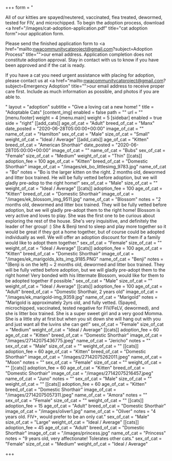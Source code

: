 +++
form = "<p>All of our kitties are spayed/neutered, vaccinated, flea treated, dewormed, tested for FIV, and microchipped. To begin the adoption process, download <a href=\"/images/cat-adoption-application.pdf\" title=\"cat adoption form\">our application form</a>.</p><p>Please send the finished application form to <a href=\"mailto:nwacommunitycatproject@gmail.com?subject=Adoption Process\" title=\"\">our email address</a>. Application completion does not constitute adoption approval. Stay in contact with us to know if you have been approved and if the cat is ready.</p><p>If you have a cat you need urgent assistance with placing for adoption, please contact us at <a href=\"mailto:nwacommunitycatproject@gmail.com?subject=Emergency Adoption\" title=\"\">our email address</a> to receive proper care first.  Include as much information as possible, and photos if you are able to.  </p>"
layout = "adoption"
subtitle = "Give a loving cat a new home! "
title = "Adoptable Cats"
[content_img]
enabled = false
path = ""
url = ""
[menu.footer]
weight = 4
[menu.main]
weight = 5
[sidebar]
enabled = true
side = "right"
[[add_cats]]
age_of_cat = "Adult"
breed_of_cat = "Manx"
date_posted = "2020-06-28T05:00:00+00:00"
image_of_cat = ""
name_of_cat = "Hamilton"
sex_of_cat = "Male"
size_of_cat = "Small"
weight_of_cat = "Ideal / Average"
[[add_cats]]
age_of_cat = "Kitten"
breed_of_cat = "American Shorthair"
date_posted = "2020-06-28T05:00:00+00:00"
image_of_cat = ""
name_of_cat = "Bubs"
sex_of_cat = "Female"
size_of_cat = "Medium"
weight_of_cat = "Thin"
[[cats]]
adoption_fee = 100
age_of_cat = "Kitten"
breed_of_cat = "Domestic Shorthair"
image_of_cat = "/images/ek_bo_littlesimg_9783.jpg"
name_of_cat = "Bo"
notes = "Bo is the larger kitten on the right.  2 months old, dewormed and litter box trained.  He will be fully vetted before adoption, but we will gladly pre-adop to the right home!"
sex_of_cat = "Male"
size_of_cat = ""
weight_of_cat = "Ideal / Average"
[[cats]]
adoption_fee = 100
age_of_cat = "Kitten"
breed_of_cat = "Domestic Shorthair"
image_of_cat = "/images/ek_blossom_img_9511.jpg"
name_of_cat = "Blossom"
notes = "2 months old, dewormed and litter box trained.  They will be fully vetted before adoption, but we will gladly pre-adopt them to the right home!  Blossom is very active and loves to play. She was the first one to be curious about exploring the rest of the house. She's very inquisitive, and definitely the leader of her group! :) She & Benji tend to sleep and play more together so it would be great if they got a home together, but of course could be adopted individually as well.  We will offer an adoption discount for them if a family would like to adopt them together."
sex_of_cat = "Female"
size_of_cat = ""
weight_of_cat = "Ideal / Average"
[[cats]]
adoption_fee = 100
age_of_cat = "Kitten"
breed_of_cat = "Domestic Shorthair"
image_of_cat = "/images/ek_marigolds_kits_img_9185.PNG"
name_of_cat = "Benji"
notes = "(Benji is on the left) ~ 2 months old, dewormed and litter box trained.  They will be fully vetted before adoption, but we will gladly pre-adopt them to the right home!  Very bonded with his littermate Blossom, would like for them to be adopted together if possible."
sex_of_cat = "Male"
size_of_cat = ""
weight_of_cat = "Ideal / Average"
[[cats]]
adoption_fee = 100
age_of_cat = "Adult"
breed_of_cat = "Domestic Shorthair, 2 years old"
image_of_cat = "/images/ek_marigold-img_9359.jpg"
name_of_cat = "Marigold"
notes = "Marigold is approximately 2yrs old, and fully vetted.  (Spayed, microchipped, vaccinated, tested negative for FIV/FeLV, dewormed), and she is litter box trained. She is a super sweet girl and a very good Momma. She is a little shy at first but when you sit down she will hang out with you and just want all the luvins she can get!"
sex_of_cat = "Female"
size_of_cat = "Medium"
weight_of_cat = "Ideal / Average"
[[cats]]
adoption_fee = 60
age_of_cat = "Kitten"
breed_of_cat = "Domestic Shorthair"
image_of_cat = "/images/27142075436775.jpeg"
name_of_cat = "Jericho"
notes = ""
sex_of_cat = "Male"
size_of_cat = ""
weight_of_cat = ""
[[cats]]
adoption_fee = 60
age_of_cat = "Kitten"
breed_of_cat = "Domestic Shorthair"
image_of_cat = "/images/27142075262011.jpeg"
name_of_cat = "Moon"
notes = ""
sex_of_cat = "Female"
size_of_cat = ""
weight_of_cat = ""
[[cats]]
adoption_fee = 60
age_of_cat = "Kitten"
breed_of_cat = "Domestic Shorthair"
image_of_cat = "/images/27142075216457.jpeg"
name_of_cat = "Juno"
notes = ""
sex_of_cat = "Male"
size_of_cat = ""
weight_of_cat = ""
[[cats]]
adoption_fee = 60
age_of_cat = "Kitten"
breed_of_cat = "Domestic Shorthair"
image_of_cat = "/images/27142075057311.jpeg"
name_of_cat = "Amora"
notes = ""
sex_of_cat = "Female"
size_of_cat = ""
weight_of_cat = ""
[[cats]]
adoption_fee = 15
age_of_cat = "Adult"
breed_of_cat = "Domestic Shorthair"
image_of_cat = "/images/oliver1.jpg"
name_of_cat = "Oliver"
notes = "4 years old. FIV+, would prefer to be an only cat."
sex_of_cat = "Male"
size_of_cat = "Large"
weight_of_cat = "Ideal / Average"
[[cats]]
adoption_fee = 45
age_of_cat = "Adult"
breed_of_cat = "Domestic Shorthair"
image_of_cat = "/images/princess.jpg"
name_of_cat = "Princess"
notes = "9 years old, very affectionate! Tolerates other cats."
sex_of_cat = "Female"
size_of_cat = "Medium"
weight_of_cat = "Ideal / Average"

+++
